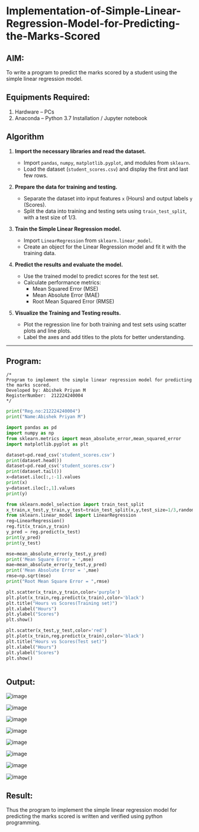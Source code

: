 # Implementation-of-Simple-Linear-Regression-Model-for-Predicting-the-Marks-Scored

## AIM:
To write a program to predict the marks scored by a student using the simple linear regression model.

## Equipments Required:
1. Hardware – PCs
2. Anaconda – Python 3.7 Installation / Jupyter notebook

## Algorithm

1. **Import the necessary libraries and read the dataset.**  
   - Import `pandas`, `numpy`, `matplotlib.pyplot`, and modules from `sklearn`.
   - Load the dataset (`student_scores.csv`) and display the first and last few rows.

2. **Prepare the data for training and testing.**  
   - Separate the dataset into input features `x` (Hours) and output labels `y` (Scores).
   - Split the data into training and testing sets using `train_test_split`, with a test size of 1/3.

3. **Train the Simple Linear Regression model.**  
   - Import `LinearRegression` from `sklearn.linear_model`.
   - Create an object for the Linear Regression model and fit it with the training data.

4. **Predict the results and evaluate the model.**  
   - Use the trained model to predict scores for the test set.
   - Calculate performance metrics:  
     - Mean Squared Error (MSE)
     - Mean Absolute Error (MAE)
     - Root Mean Squared Error (RMSE)

5. **Visualize the Training and Testing results.**  
   - Plot the regression line for both training and test sets using scatter plots and line plots.
   - Label the axes and add titles to the plots for better understanding.

---

## Program:
```
/*
Program to implement the simple linear regression model for predicting the marks scored.
Developed by: Abishek Priyan M
RegisterNumber:  212224240004
*/
```

```py
print("Reg.no:212224240004")
print("Name:Abishek Priyan M")

import pandas as pd
import numpy as np
from sklearn.metrics import mean_absolute_error,mean_squared_error
import matplotlib.pyplot as plt

dataset=pd.read_csv('student_scores.csv')
print(dataset.head())
dataset=pd.read_csv('student_scores.csv')
print(dataset.tail())
x=dataset.iloc[:,:-1].values
print(x)
y=dataset.iloc[:,1].values
print(y)

from sklearn.model_selection import train_test_split
x_train,x_test,y_train,y_test=train_test_split(x,y,test_size=1/3,random_state=0)
from sklearn.linear_model import LinearRegression
reg=LinearRegression()
reg.fit(x_train,y_train)
y_pred = reg.predict(x_test)
print(y_pred)
print(y_test)

mse=mean_absolute_error(y_test,y_pred)
print('Mean Square Error = ',mse)
mae=mean_absolute_error(y_test,y_pred)
print('Mean Absolute Error = ',mae)
rmse=np.sqrt(mse)
print("Root Mean Square Error = ",rmse)

plt.scatter(x_train,y_train,color='purple')
plt.plot(x_train,reg.predict(x_train),color='black')
plt.title("Hours vs Scores(Training set)")
plt.xlabel("Hours")
plt.ylabel("Scores")
plt.show()

plt.scatter(x_test,y_test,color='red')
plt.plot(x_train,reg.predict(x_train),color='black')
plt.title("Hours vs Scores(Test set)")
plt.xlabel("Hours")
plt.ylabel("Scores")
plt.show()



```

## Output:

![image](https://github.com/user-attachments/assets/19839221-616b-4473-8d3d-cdd036f013f3)

![image](https://github.com/user-attachments/assets/f0db926d-ba8e-41a2-b308-3e1664040e3f)

![image](https://github.com/user-attachments/assets/b31788ac-1864-4645-9d7f-96404ca174ed)

![image](https://github.com/user-attachments/assets/ea050c07-73ee-4d42-82bb-d319b2552191)

![image](https://github.com/user-attachments/assets/e5550ff8-892e-432e-929a-95e05d5d4cd2)

![image](https://github.com/user-attachments/assets/e8475ddb-3aa3-4d6b-8884-cd1ad7f26c42)

![image](https://github.com/user-attachments/assets/13accdec-c895-442d-ae33-da8381c0e5ee)

![image](https://github.com/user-attachments/assets/af1575f3-7e52-4991-a620-a668dca76842)


## Result:
Thus the program to implement the simple linear regression model for predicting the marks scored is written and verified using python programming.
